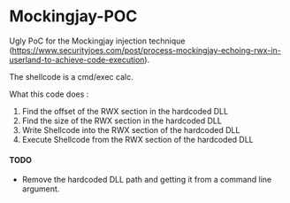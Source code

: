 # Mockingjay-POC

Ugly PoC for the Mockingjay injection technique (https://www.securityjoes.com/post/process-mockingjay-echoing-rwx-in-userland-to-achieve-code-execution).

The shellcode is a cmd/exec calc.

What this code does :

1. Find the offset of the RWX section in the hardcoded DLL
2. Find the size of the RWX section in the hardcoded DLL
3. Write Shellcode into the RWX section of the hardcoded DLL
4. Execute Shellcode from the RWX section of the hardcoded DLL


#### TODO
- Remove the hardcoded DLL path and getting it from a command line argument.
